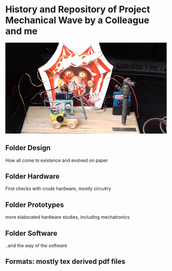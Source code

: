 # History and Repository of Project Mechanical Wave by a Colleague and me

![](product.png)

## Folder Design

How all come to existence and evolved on paper

## Folder Hardware

First checks with crude hardware, mostly circuitry

## Folder Prototypes

more elaborated hardware studies, including mechatronics

## Folder Software

..and the way of the software

## Formats: mostly tex derived pdf files